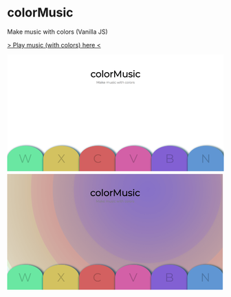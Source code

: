 # colorMusic
Make music with colors (Vanilla JS)

[> Play music (with colors) here <](https://shayreichert.github.io/color_music/)

![screenshot](colorMusic_screen.png)
